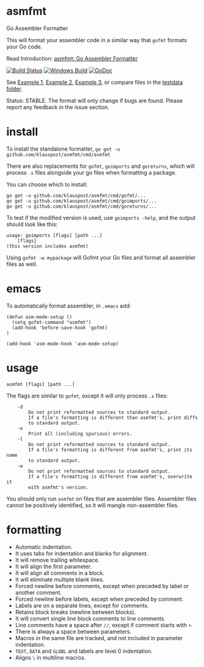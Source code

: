 # asmfmt
Go Assembler Formatter

This will format your assembler code in a similar way that `gofmt` formats your Go code.

Read Introduction: [asmfmt: Go Assembler Formatter](https://blog.klauspost.com/asmfmt-assembler-formatter/)

[![Build Status](https://travis-ci.org/klauspost/asmfmt.svg?branch=master)](https://travis-ci.org/klauspost/asmfmt)
[![Windows Build](https://ci.appveyor.com/api/projects/status/s729ayhkqkjf0ye6/branch/master?svg=true)](https://ci.appveyor.com/project/klauspost/asmfmt/branch/master)
[![GoDoc][1]][2]

[1]: https://godoc.org/github.com/klauspost/asmfmt?status.svg
[2]: https://godoc.org/github.com/klauspost/asmfmt

See [Example 1](https://files.klauspost.com/diff.html), [Example 2](https://files.klauspost.com/diff2.html), [Example 3](https://files.klauspost.com/diff3.html), or compare files in the [testdata folder](https://github.com/klauspost/asmfmt/tree/master/testdata).

Status: STABLE. The format will only change if bugs are found. Please report any feedback in the issue section.

# install

To install the standalone formatter,
`go get -u github.com/klauspost/asmfmt/cmd/asmfmt`

There are also replacements for `gofmt`, `goimports` and `goreturns`, which will process `.s` files alongside your go files when formatting a package.

You can choose which to install:
```
go get -u github.com/klauspost/asmfmt/cmd/gofmt/...
go get -u github.com/klauspost/asmfmt/cmd/goimports/...
go get -u github.com/klauspost/asmfmt/cmd/goreturns/...
```

To test if the modified version is used, use `goimports -help`, and the output should look like this:

```
usage: goimports [flags] [path ...]
    [flags]
(this version includes asmfmt)
```

Using `gofmt -w mypackage` will Gofmt your Go files and format all assembler files as well.

# emacs

To automatically format assembler, in `.emacs` add:

```
(defun asm-mode-setup ()
  (setq gofmt-command "asmfmt")
  (add-hook 'before-save-hook 'gofmt)
)

(add-hook 'asm-mode-hook 'asm-mode-setup)
```

# usage

`asmfmt [flags] [path ...]`

The flags are similar to `gofmt`, except it will only process `.s` files:
```
	-d
		Do not print reformatted sources to standard output.
		If a file's formatting is different than asmfmt's, print diffs
		to standard output.
	-e
		Print all (including spurious) errors.
	-l
		Do not print reformatted sources to standard output.
		If a file's formatting is different from asmfmt's, print its name
		to standard output.
	-w
		Do not print reformatted sources to standard output.
		If a file's formatting is different from asmfmt's, overwrite it
		with asmfmt's version.
```
You should only run `asmfmt` on files that are assembler files. Assembler files cannot be positively identified, so it will mangle non-assembler files.

# formatting

* Automatic indentation.
* It uses tabs for indentation and blanks for alignment.
* It will remove trailing whitespace.
* It will align the first parameter.
* It will align all comments in a block.
* It will eliminate multiple blank lines.
* Forced newline before comments, except when preceded by label or another comment.
* Forced newline before labels, except when preceded by comment.
* Labels are on a separate lines, except for comments.
* Retains block breaks (newline between blocks).
* It will convert single line block comments to line comments.
* Line comments have a space after `//`, except if comment starts with `+`.
* There is always a space between parameters.
* Macros in the same file are tracked, and not included in parameter indentation.
* `TEXT`, `DATA` and `GLOBL` and labels are level 0 indentation.
* Aligns `\` in multiline macros.


